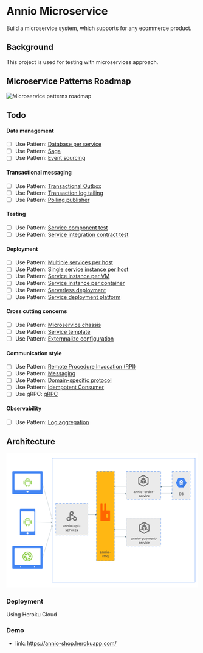 # Annio Microservice
Build a microservice system, which supports for any ecommerce product.

## Background
This project is used for testing with microservices approach.

## Microservice Patterns Roadmap
![Microservice patterns roadmap](https://microservices.io/i/MicroservicePatternLanguage.jpg)

## Todo

#### Data management
- [ ] Use Pattern: [Database per service](https://microservices.io/patterns/data/database-per-service.html)
- [ ] Use Pattern: [Saga](https://microservices.io/patterns/data/saga.html)
- [ ] Use Pattern: [Event sourcing](https://microservices.io/patterns/data/event-sourcing.html)

#### Transactional messaging
- [ ] Use Pattern: [Transactional Outbox](https://microservices.io/patterns/data/transactional-outbox.html)
- [ ] Use Pattern: [Transaction log tailing](https://microservices.io/patterns/data/transaction-log-tailing.html)
- [ ] Use Pattern: [Polling publisher](https://microservices.io/patterns/data/polling-publisher.html)

#### Testing
- [ ] Use Pattern: [Service component test](https://microservices.io/patterns/testing/service-component-test.html)
- [ ] Use Pattern: [Service integration contract test](https://microservices.io/patterns/testing/service-integration-contract-test.html)

#### Deployment
- [ ] Use Pattern: [Multiple services per host](https://microservices.io/patterns/deployment/multiple-services-per-host.html)
- [ ] Use Pattern: [Single service instance per host](https://microservices.io/patterns/deployment/single-service-per-host.html)
- [ ] Use Pattern: [Service instance per VM](https://microservices.io/patterns/deployment/service-per-vm.html)
- [ ] Use Pattern: [Service instance per container](https://microservices.io/patterns/deployment/service-per-container.html)
- [ ] Use Pattern: [Serverless deployment](https://microservices.io/patterns/deployment/serverless-deployment.html)
- [ ] Use Pattern: [Service deployment platform](https://microservices.io/patterns/deployment/service-deployment-platform.html)

#### Cross cutting concerns
- [ ] Use Pattern: [Microservice chassis](https://microservices.io/patterns/microservice-chassis.html)
- [ ] Use Pattern: [Service template](https://microservices.io/patterns/service-template.html)
- [ ] Use Pattern: [Externnalize configuration](https://microservices.io/patterns/externalized-configuration.html)

#### Communication style
- [ ] Use Pattern: [Remote Procedure Invocation (RPI)](https://microservices.io/patterns/communication-style/rpi.html)
- [ ] Use Pattern: [Messaging](https://microservices.io/patterns/communication-style/messaging.html)
- [ ] Use Pattern: [Domain-specific protocol](https://microservices.io/patterns/communication-style/domain-specific.html)
- [ ] Use Pattern: [Idempotent Consumer](https://microservices.io/patterns/communication-style/idempotent-consumer.html)
- [ ] Use gRPC: [gRPC](https://grpc.io/)

#### Observability
- [ ] Use Pattern: [Log aggregation](https://microservices.io/patterns/observability/application-logging.html)


## Architecture
![Annio Flow](https://github.com/annio-lab/annio-starter/raw/master/assets/annio-microservice-flow.png)

### Deployment
Using Heroku Cloud

### Demo
- link: https://annio-shop.herokuapp.com/
